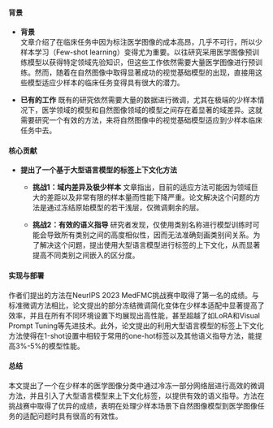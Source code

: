 #### 背景
- **背景**       
    文章介绍了在临床任务中因为标注医学图像的成本高昂，几乎不可行，所以少样本学习（Few-shot learning）变得尤为重要。以往研究采用医学图像预训练模型以获得特定领域先验知识，但这些工作依然需要大量医学图像进行预训练。然而，随着在自然图像中取得显著成功的视觉基础模型的出现，直接用这些模型适应少样本的临床任务变得具有很大的潜力。

- **已有的工作**
    既有的研究依然需要大量的数据进行微调，尤其在极端的少样本情况下，医学领域的模型和自然图像领域的模型之间存在着显著的域差异。这就需要研究一个有效的方法，来将自然图像中的视觉基础模型适应到少样本临床任务中去。

#### 核心贡献
- **提出了一个基于大型语言模型的标签上下文化方法**
    - **挑战1：域内差异及极少样本**
        文章指出，目前的适应方法可能因为领域巨大的差距以及非常有限的样本量而性能下降严重。论文解决这个问题的方法是通过冻结原始模型的若干浅层，仅微调剩余的层。

    - **挑战2：有效的语义指导**
        研究者发现，仅使用类别名称进行模型训练时可能会导致所有类别之间的高度相似性，因而无法准确刻画类别间关系。为了解决这个问题，提出使用大型语言模型进行标签的上下文化，从而显著提高不同类别之间嵌入的区分度。

#### 实现与部署
作者们提出的方法在NeurIPS 2023 MedFMC挑战赛中取得了第一名的成绩。与标准微调方法相比，论文提出的部分冻结微调简化变体在少样本适配中显著提高了效率，并且在所有不同环境设置下均展现出高性能，甚至超越了如LoRA和Visual Prompt Tuning等先进技术。此外，论文提出的利用大型语言模型的标签上下文化方法使得在1-shot设置中相较于常用的one-hot标签以及其他语义指导方法，能提高3%-5%的模型性能。

#### 总结
本文提出了一个在少样本的医学图像分类中通过冷冻一部分网络层进行高效的微调方法，并且引入了大型语言模型来上下文化标签，以提供有效的语义指导。方法在挑战赛中取得了优异的成绩，表明在处理少样本场景下自然图像模型到医学图像任务的适配问题时具有很高的有效性。